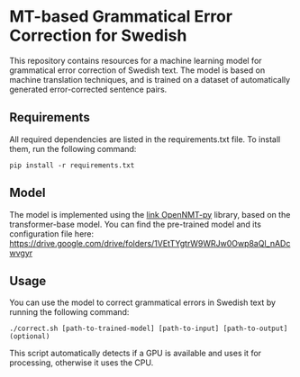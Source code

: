 # MT-based Grammatical Error Correction for Swedish

This repository contains resources for a machine learning model for grammatical error correction of Swedish text. The model is based on machine translation techniques, and is trained on a dataset of automatically generated error-corrected sentence pairs.

## Requirements

All required dependencies are listed in the requirements.txt file. To install them, run the following command:

```
pip install -r requirements.txt
```

## Model
The model is implemented using the [link OpenNMT-py](https://github.com/OpenNMT/OpenNMT-py) library, based on the transformer-base model. You can find the pre-trained model and its configuration file here:
https://drive.google.com/drive/folders/1VEtTYgtrW9WRJw0Owp8aQl_nADcwvgyr

## Usage

You can use the model to correct grammatical errors in Swedish text by running the following command:

```
./correct.sh [path-to-trained-model] [path-to-input] [path-to-output](optional)
```
This script automatically detects if a GPU is available and uses it for processing, otherwise it uses the CPU.
